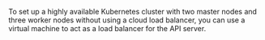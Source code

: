 To set up a highly available Kubernetes cluster with two master nodes and three worker nodes without using a cloud load balancer, you can use a virtual machine to act as a load balancer for the API server. 
